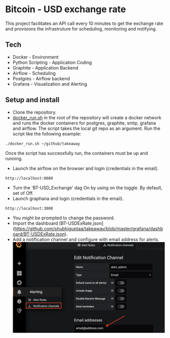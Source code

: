 # Bitcoin - USD exchange rate
This project facilitates an API call every 10 minutes to get the exchange rate and provisions the infrastruture for scheduling, monitoring and notifying.
## Tech
* Docker - Environment
* Python Scripting - Application Coding
* Graphite - Application Backend
* Airflow - Scheduling
* Postgres - Airflow backend
* Grafana - Visualization and Alerting
## Setup and install
* Clone the repository.
* [docker_run.sh](https://github.com/shubhiguptaa/takeaway/blob/master/docker_run.sh) in the root of the repository will create a docker network and runs the docker containers for postgres, graphite, smtp, grafana and airflow.
The script takes the local git repo as an argument. Run the script like the following example:
```
./docker_run.sh ~/github/takeaway
```
Once the script has successfully run, the containers must be up and running.
* Launch the airflow on the browser and login (credentials in the email).
```
http://localhost:8080
```
* Turn the 'BT-USD_Exchange' dag On by using on the toggle. By default, set of Off.
* Launch graphana and login (credentials in the email).
```
http://localhost:3000
```
* You might be prompted to change the password.
* Import the dashboard [BT-USDExRate.json] (https://github.com/shubhiguptaa/takeaway/blob/master/grafana/dashboard/BT-USDExRate.json). 
* Add a notification channel and configure with email address for alerts.
![image](https://github.com/shubhiguptaa/takeaway/blob/master/grafana-screenshot1.png)
